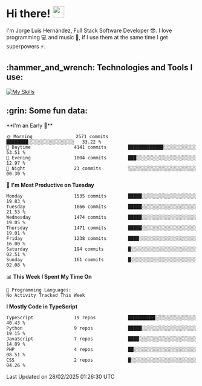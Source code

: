 <h1 align="left">
 <abc>
  <br>Hi there! <img src="https://user-images.githubusercontent.com/42378118/110234147-e3259600-7f4e-11eb-95be-0c4047144dea.gif" width="30"><br>
 </abc>
</h1>

I'm Jorge Luis Hernández, Full Stack Software Developer :sunglasses:. I love programming :computer: and music :musical_score:, if I use them at the same time I get superpowers :zap:. 


<h2 align="left">:hammer_and_wrench: Technologies and Tools I use:</h2>

[![My Skills](https://skillicons.dev/icons?i=js,ts,html,css,py,vue,react,next,nest,postgres,mysql)](https://skillicons.dev)

<h2 align="left">:grin: Some fun data:</h2>
<!--START_SECTION:waka-->
**I'm an Early 🐤** 

```text
🌞 Morning                2571 commits        ████████░░░░░░░░░░░░░░░░░   33.22 % 
🌆 Daytime                4141 commits        █████████████░░░░░░░░░░░░   53.51 % 
🌃 Evening                1004 commits        ███░░░░░░░░░░░░░░░░░░░░░░   12.97 % 
🌙 Night                  23 commits          ░░░░░░░░░░░░░░░░░░░░░░░░░   00.30 % 
```
📅 **I'm Most Productive on Tuesday** 

```text
Monday                   1535 commits        █████░░░░░░░░░░░░░░░░░░░░   19.83 % 
Tuesday                  1666 commits        █████░░░░░░░░░░░░░░░░░░░░   21.53 % 
Wednesday                1474 commits        █████░░░░░░░░░░░░░░░░░░░░   19.05 % 
Thursday                 1471 commits        █████░░░░░░░░░░░░░░░░░░░░   19.01 % 
Friday                   1238 commits        ████░░░░░░░░░░░░░░░░░░░░░   16.00 % 
Saturday                 194 commits         █░░░░░░░░░░░░░░░░░░░░░░░░   02.51 % 
Sunday                   161 commits         █░░░░░░░░░░░░░░░░░░░░░░░░   02.08 % 
```


📊 **This Week I Spent My Time On** 

```text
💬 Programming Languages: 
No Activity Tracked This Week
```

**I Mostly Code in TypeScript** 

```text
TypeScript               19 repos            ██████████░░░░░░░░░░░░░░░   40.43 % 
Python                   9 repos             █████░░░░░░░░░░░░░░░░░░░░   19.15 % 
JavaScript               7 repos             ████░░░░░░░░░░░░░░░░░░░░░   14.89 % 
PHP                      4 repos             ██░░░░░░░░░░░░░░░░░░░░░░░   08.51 % 
CSS                      2 repos             █░░░░░░░░░░░░░░░░░░░░░░░░   04.26 % 
```




 Last Updated on 28/02/2025 01:26:30 UTC
<!--END_SECTION:waka-->
